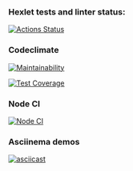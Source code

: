 ### Hexlet tests and linter status:
[![Actions Status](https://github.com/anton2009danilov/frontend-project-lvl2/workflows/hexlet-check/badge.svg)](https://github.com/anton2009danilov/frontend-project-lvl2/actions)

### Codeclimate
[![Maintainability](https://api.codeclimate.com/v1/badges/ed901795ffd10cf11ffa/maintainability)](https://codeclimate.com/github/anton2009danilov/frontend-project-lvl2/maintainability)

[![Test Coverage](https://api.codeclimate.com/v1/badges/ed901795ffd10cf11ffa/test_coverage)](https://codeclimate.com/github/anton2009danilov/frontend-project-lvl2/test_coverage)

### Node CI
[![Node CI](https://github.com/anton2009danilov/frontend-project-lvl2/actions/workflows/nodejs.yml/badge.svg)](https://github.com/anton2009danilov/frontend-project-lvl2/actions/workflows/nodejs.yml)

### Asciinema demos
[![asciicast](https://asciinema.org/a/6SWm09QBhcnKomBAY8SMi8rD9.svg)](https://asciinema.org/a/6SWm09QBhcnKomBAY8SMi8rD9)